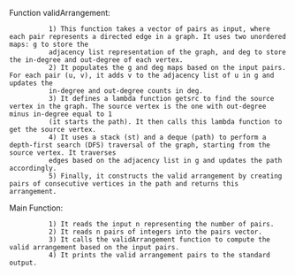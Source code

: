 Function validArrangement:

              1) This function takes a vector of pairs as input, where each pair represents a directed edge in a graph. It uses two unordered maps: g to store the 
              adjacency list representation of the graph, and deg to store the in-degree and out-degree of each vertex.
              2) It populates the g and deg maps based on the input pairs. For each pair (u, v), it adds v to the adjacency list of u in g and updates the 
              in-degree and out-degree counts in deg.
              3) It defines a lambda function getsrc to find the source vertex in the graph. The source vertex is the one with out-degree minus in-degree equal to 1 
              (it starts the path). It then calls this lambda function to get the source vertex.
              4) It uses a stack (st) and a deque (path) to perform a depth-first search (DFS) traversal of the graph, starting from the source vertex. It traverses 
              edges based on the adjacency list in g and updates the path accordingly.
              5) Finally, it constructs the valid arrangement by creating pairs of consecutive vertices in the path and returns this arrangement.

Main Function: 

              1) It reads the input n representing the number of pairs.
              2) It reads n pairs of integers into the pairs vector.
              3) It calls the validArrangement function to compute the valid arrangement based on the input pairs.
              4) It prints the valid arrangement pairs to the standard output.
